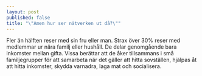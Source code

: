```yaml
---
layout: post
published: false
title: "\"Amen hur ser nätverken ut då?\""
---
```


Fler än hälften reser med sin fru eller man.  Strax över 30% reser med medlemmar ur nära familj eller hushåll. De delar genomgående bara inkomster mellan gifta. Vissa berättar att de åker tillsammans i små familjegrupper för att samarbeta när det gäller att hitta sovställen, hjälpas åt att hitta inkomster, skydda varnadra, laga mat och socialisera. 
